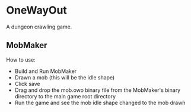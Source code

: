 # OneWayOut

A dungeon crawling game.

## MobMaker

How to use:
  + Build and Run MobMaker
  + Drawn a mob (this will be the idle shape)
  + Click save
  + Drag and drop the mob.owo binary file from the MobMaker's binary directory to the main game root directory
  + Run the game and see the mob idle shape changed to the mob drawn
